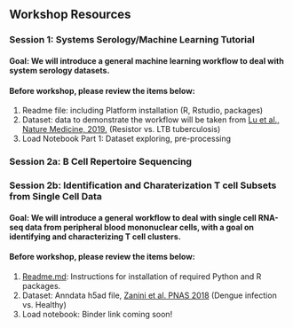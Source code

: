 ## Workshop Resources
### Session 1: Systems Serology/Machine Learning Tutorial
#### Goal: We will introduce a general machine learning workflow to deal with system serology datasets.
#### Before workshop, please review the items below:
1. Readme file: including Platform installation (R, Rstudio, packages)
2. Dataset: data to demonstrate the workflow will be taken from [ Lu et al., Nature Medicine, 2019.](https://www.nature.com/articles/s41591-019-0441-3) (Resistor vs. LTB tuberculosis)
3. Load Notebook Part 1: Dataset exploring, pre-processing

### Session 2a: B Cell Repertoire Sequencing

### Session 2b: Identification and Charaterization T cell Subsets from Single Cell Data
#### Goal: We will introduce a general workflow to deal with single cell RNA-seq data from peripheral blood mononuclear cells, with a goal on identifying and characterizing T cell clusters.
#### Before workshop, please review the items below:
1. [Readme.md](https://github.com/watronfire/CViSB_Workshop_TCells/blob/3a961cc3de6daaff4bded8b9130236da99bdcc17/README.md): Instructions for installation of required Python and R packages.
2. Dataset: Anndata h5ad file, [Zanini et al. PNAS 2018](https://www.pnas.org/content/115/52/E12363.short) (Dengue infection vs. Healthy)
3. Load notebook: Binder link coming soon!
